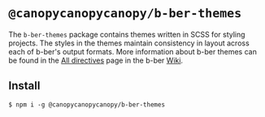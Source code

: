 # `@canopycanopycanopy/b-ber-themes`

The `b-ber-themes` package contains themes written in SCSS for styling projects. The styles in the themes maintain consistency in layout across each of b-ber's output formats. More information about b-ber themes can be found in the [All directives](https://github.com/triplecanopy/b-ber/wiki/all-directives) page in the b-ber [Wiki](https://github.com/triplecanopy/b-ber/wiki/all-directives).

## Install

```
$ npm i -g @canopycanopycanopy/b-ber-themes
```
